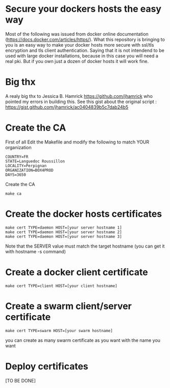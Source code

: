 # Secure your dockers hosts the easy way

Most of the following was issued from docker online documentation (https://docs.docker.com/articles/https/). What this repository is bringing to you is an easy way to make your docker hosts more secure with ssl/tls encryption and tls client authentication. Saying that it is not intendend to be used with large docker installations, because in this case you will need a real pki. But if you own just a dozen of docker hosts it will work fine. 

# Big thx

A realy big thx to Jessica B. Hamrick https://github.com/jhamrick who pointed my errors in building this. See this gist about the original script : https://gist.github.com/jhamrick/ac0404839b5c7dab24b5

# Create the CA

First of all Edit the Makefile and modify the following to match YOUR organization

```
COUNTRY=FR
STATE=Languedoc Roussillon
LOCALITY=Perpignan
ORGANIZATION=BOX4PROD
DAYS=3650
```

Create the CA

```
make ca
```

# Create the docker hosts certificates

```
make cert TYPE=daemon HOST=[your server hostname 1]
make cert TYPE=daemon HOST=[your server hostname 2]
make cert TYPE=daemon HOST=[your server hostname 3]
```

Note that the SERVER value must match the target hostname (you can get it with hostname -s command)

# Create a docker client certificate

```
make cert TYPE=client HOST=[your client hostname]
```

# Create a swarm client/server certificate

```
make cert TYPE=swarm HOST=[your swarm hostname]
```

you can create as many swarm certificate as you want with the name you want

# Deploy certificates

[TO BE DONE]